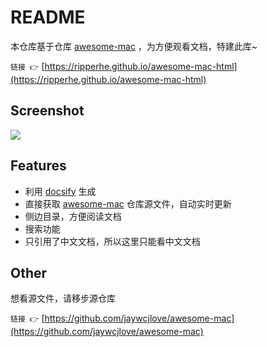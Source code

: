 # README

本仓库基于仓库 [awesome-mac](https://github.com/jaywcjlove/awesome-mac) ，为方便观看文档，特建此库~

`链接 👉` [https://ripperhe.github.io/awesome-mac-html](https://ripperhe.github.io/awesome-mac-html)

## Screenshot

![](screenshot.jpg)

## Features

* 利用 [docsify](https://github.com/docsifyjs/docsify) 生成
* 直接获取 [awesome-mac](https://github.com/jaywcjlove/awesome-mac) 仓库源文件，自动实时更新
* 侧边目录，方便阅读文档
* 搜索功能
* 只引用了中文文档，所以这里只能看中文文档

## Other

想看源文件，请移步源仓库 

`链接 👉` [https://github.com/jaywcjlove/awesome-mac](https://github.com/jaywcjlove/awesome-mac) 
